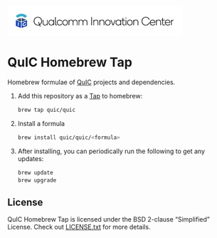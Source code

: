 ![Qualcomm Innovation Center, Inc.](Images/logo-quic-on@h68.png)

# QuIC Homebrew Tap

Homebrew formulae of [QuIC](https://github.com/quic/) projects and dependencies.

1. Add this repository as a [Tap](https://docs.brew.sh/Taps) to homebrew:

   ```sh
   brew tap quic/quic
   ```

2. Install a formula

   ```sh
   brew install quic/quic/<formula>
   ```

3. After installing, you can periodically run the following to get any updates:

   ```sh
   brew update
   brew upgrade
   ```


## License

QuIC Homebrew Tap is licensed under the BSD 2-clause “Simplified” License.
Check out [LICENSE.txt](LICENSE.txt) for more details.
